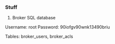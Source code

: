 ### Stuff
1. Broker SQL database

Username: root
Password: 90iofgv90wnk13490briu

Tables: broker_users, broker_acls

